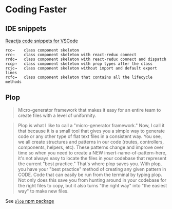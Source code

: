 # Coding Faster

## IDE snippets

[Reactjs code snippets for VSCode](https://marketplace.visualstudio.com/items?itemName=xabikos.ReactSnippets)

```
rcc→	class component skeleton
rrc→	class component skeleton with react-redux connect
rrdc→	class component skeleton with react-redux connect and dispatch
rccp→	class component skeleton with prop types after the class
rcjc→	class component skeleton without import and default export lines
rcfc→	class component skeleton that contains all the lifecycle methods
```

## Plop

> Micro-generator framework that makes it easy for an entire team to create files with a level of uniformity.

> Plop is what I like to call a "micro-generator framework." Now, I call it that because it is a small tool that gives you a simple way to generate code or any other type of flat text files in a consistent way. You see, we all create structures and patterns in our code (routes, controllers, components, helpers, etc). These patterns change and improve over time so when you need to create a NEW insert-name-of-pattern-here, it's not always easy to locate the files in your codebase that represent the current "best practice." That's where plop saves you. With plop, you have your "best practice" method of creating any given pattern in CODE. Code that can easily be run from the terminal by typing plop. Not only does this save you from hunting around in your codebase for the right files to copy, but it also turns "the right way" into "the easiest way" to make new files.

See [`plop` npm package](https://www.npmjs.com/package/plop)
